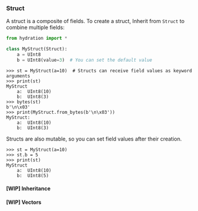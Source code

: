 ### Struct
A struct is a composite of fields. 
To create a struct, Inherit from `Struct` to combine multiple fields:
```python
from hydration import *

class MyStruct(Struct):
    a = UInt8
    b = UInt8(value=3)  # You can set the default value
```

```pycon
>>> st = MyStruct(a=10)  # Structs can receive field values as keyword arguments
>>> print(st) 
MyStruct
    a:	UInt8(10)
    b:	UInt8(3)
>>> bytes(st)
b'\n\x03'
>>> print(MyStruct.from_bytes(b'\n\x03'))
MyStruct:
	a:	UInt8(10)
	b:	UInt8(3)
```
Structs are also mutable, so you can set field values after their creation.
```pycon
>>> st = MyStruct(a=10)
>>> st.b = 5
>>> print(st)
MyStruct
    a:	UInt8(10)
    b:	UInt8(5)
```

#### [WIP] Inheritance
#### [WIP] Vectors
